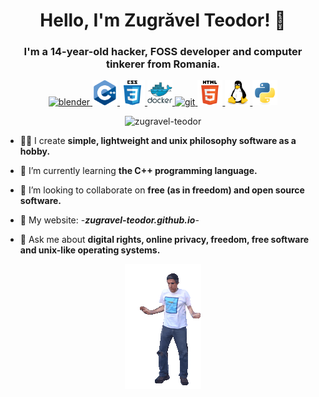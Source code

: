 <h1 align="center">Hello, I'm Zugrăvel Teodor! 🌱</h1>
<h3 align="center">I'm a 14-year-old hacker, FOSS developer and computer tinkerer from Romania.</h3>








<p align="center"> <a href="https://www.blender.org/" target="_blank" rel="noreferrer"> <img src="https://download.blender.org/branding/community/blender_community_badge_white.svg" alt="blender" width="40" height="40"/> </a> <a href="https://www.w3schools.com/cpp/" target="_blank" rel="noreferrer"> <img src="https://raw.githubusercontent.com/devicons/devicon/master/icons/cplusplus/cplusplus-original.svg" alt="cplusplus" width="40" height="40"/> </a> <a href="https://www.w3schools.com/css/" target="_blank" rel="noreferrer"> <img src="https://raw.githubusercontent.com/devicons/devicon/master/icons/css3/css3-original-wordmark.svg" alt="css3" width="40" height="40"/> </a> <a href="https://www.docker.com/" target="_blank" rel="noreferrer"> <img src="https://raw.githubusercontent.com/devicons/devicon/master/icons/docker/docker-original-wordmark.svg" alt="docker" width="40" height="40"/> </a> <a href="https://git-scm.com/" target="_blank" rel="noreferrer"> <img src="https://www.vectorlogo.zone/logos/git-scm/git-scm-icon.svg" alt="git" width="40" height="40"/> </a> <a href="https://www.w3.org/html/" target="_blank" rel="noreferrer"> <img src="https://raw.githubusercontent.com/devicons/devicon/master/icons/html5/html5-original-wordmark.svg" alt="html5" width="40" height="40"/> </a> <a href="https://www.linux.org/" target="_blank" rel="noreferrer"> <img src="https://raw.githubusercontent.com/devicons/devicon/master/icons/linux/linux-original.svg" alt="linux" width="40" height="40"/> </a> <a href="https://www.python.org" target="_blank" rel="noreferrer"> <img src="https://raw.githubusercontent.com/devicons/devicon/master/icons/python/python-original.svg" alt="python" width="40" height="40"/> </a>

<p align="center"> <img src="https://komarev.com/ghpvc/?username=zugravel-teodor&label=Profile%20views&color=0e75b6&style=flat" alt="zugravel-teodor" /> </p>


- 👨‍💻 I create **simple, lightweight and unix philosophy software as a hobby.**

- 🌱 I’m currently learning **the C++ programming language.**

- 🤝 I’m looking to collaborate on **free (as in freedom) and open source software.**

- 📝 My website: -***zugravel-teodor.github.io***-

- 💬 Ask me about **digital rights, online privacy, freedom, free software and unix-like operating systems.**

<p align="center">
  <img src="terry.gif" alt="terry" />
</p>

